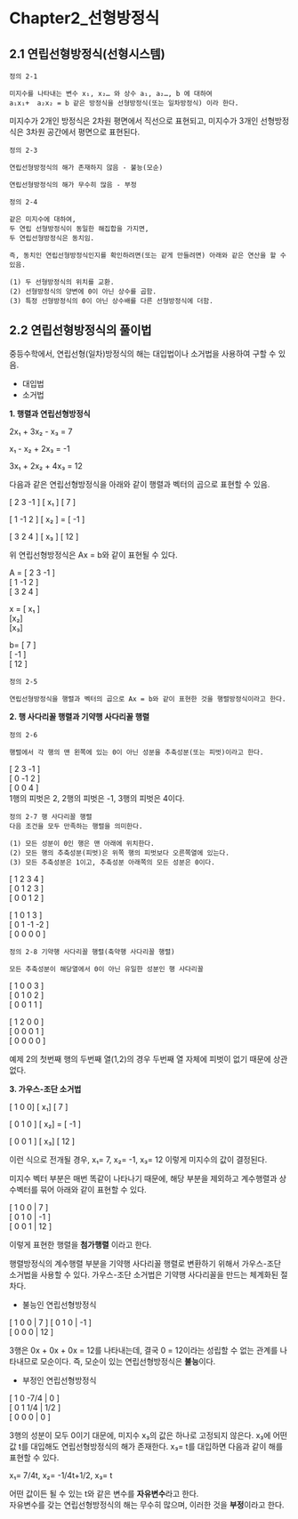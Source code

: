 # Chapter2_선형방정식

2.1 연립선형방정식(선형시스템)
---

```
정의 2-1 

미지수를 나타내는 변수 x₁, x₂… 와 상수 a₁, a₂…, b 에 대하여
a₁x₁+  a₂x₂ = b 같은 방정식을 선형방정식(또는 일차방정식) 이라 한다.
```

미지수가 2개인 방정식은 2차원 평면에서 직선으로 표현되고, 미지수가 3개인 선형방정식은 3차원 공간에서 평면으로 표현된다. 


```
정의 2-3

연립선형방정식의 해가 존재하지 않음 - 불능(모순)

연립선형방정식의 해가 무수히 많음 - 부정
```


```
정의 2-4 

같은 미지수에 대하여,
두 연립 선형방정식이 동일한 해집합을 가지면,
두 연립선형방정식은 동치임.

즉, 동치인 연립선형방정식인지를 확인하려면(또는 같게 만들려면) 아래와 같은 연산을 할 수 있음.

(1) 두 선형방정식의 위치를 교환.
(2) 선형방정식의 양변에 0이 아닌 상수를 곱함.
(3) 특정 선형방정식의 0이 아닌 상수배를 다른 선형방정식에 더함.
```


2.2 연립선형방정식의 풀이법
---
중등수학에서, 연립선형(일차)방정식의 해는 대입법이나 소거법을 사용하여 구할 수 있음.
* 대입법
* 소거법
  
**1. 행렬과 연립선형방정식**


2x₁ + 3x₂ - x₃ = 7

x₁ - x₂ + 2x₃ = -1

3x₁ + 2x₂ + 4x₃ = 12


다음과 같은 연립선형방정식을 아래와 같이 행렬과 벡터의 곱으로 표현할 수 있음.

[ 2 3 -1 ] [ x₁ ] [ 7 ]

[ 1 -1 2 ] [ x₂ ] = [ -1 ]

[ 3 2 4 ] [ x₃ ] [ 12 ]

위 연립선형방정식은 Ax = b와 같이 표현될 수 있다. 

A = [ 2 3 -1 ]  
    [ 1 -1 2 ]  
    [ 3 2 4 ]

x = [ x₁ ]  
  [x₂]  
  [x₃]

b= [ 7 ]  
   [ -1 ]  
   [ 12 ]  

```
정의 2-5

연립선형방정식을 행렬과 벡터의 곱으로 Ax = b와 같이 표현한 것을 행렬방정식이라고 한다.
```

**2. 행 사다리꼴 행렬과 기약행 사다리꼴 행렬** 

```
정의 2-6

행렬에서 각 행의 맨 왼쪽에 있는 0이 아닌 성분을 추축성분(또는 피벗)이라고 한다.
```

[ 2 3 -1 ]  
[ 0 -1 2 ]  
[ 0 0 4 ]  
1행의 피벗은 2, 2행의 피벗은 -1, 3행의 피벗은 4이다.


```
정의 2-7 행 사다리꼴 행렬
다음 조건을 모두 만족하는 행렬을 의미한다.

(1) 모든 성분이 0인 행은 맨 아래에 위치한다.
(2) 모든 행의 추축성분(피벗)은 위쪽 행의 피벗보다 오른쪽열에 있는다.
(3) 모든 추축성분은 1이고, 추축성분 아래쪽의 모든 성분은 0이다.
```

[ 1  2  3  4 ]  
[ 0  1  2  3 ]  
[ 0  0  1  2 ]  

[ 1  0  1  3 ]  
[ 0  1 -1 -2 ]  
[ 0  0  0  0 ]

```
정의 2-8 기약행 사다리꼴 행렬(축약행 사다리꼴 행렬)

모든 추축성분이 해당열에서 0이 아닌 유일한 성분인 행 사다리꼴
```

[ 1  0  0  3 ]  
[ 0  1  0  2 ]  
[ 0  0  1  1 ]

[ 1  2  0  0 ]  
[ 0  0  0  1 ]  
[ 0  0  0  0 ]

예제 2의 첫번째 행의 두번째 열(1,2)의 경우 두번째 열 자체에 피벗이 없기 때문에 상관없다. 

**3. 가우스-조단 소거법**

[ 1 0 0] [ x₁] [ 7 ]

[ 0 1 0 ] [ x₂] = [ -1 ]

[ 0 0 1 ] [ x₃] [ 12 ]

이런 식으로 전개될 경우,  x₁=  7,  x₂=  -1,  x₃= 12 이렇게 미지수의 값이 결정된다. 

미지수 벡터 부분은 매번 똑같이 나타나기 때문에, 해당 부분을 제외하고 계수행렬과 상수벡터를 묶어 아래와 같이 표현할 수 있다.

[ 1 0 0 |  7 ]  
[ 0 1 0 | -1 ]  
[ 0 0 1 | 12 ]

이렇게 표현한 행렬을 **첨가행렬** 이라고 한다.


행렬방정식의 계수행렬 부분을 기약행 사다리꼴 행렬로 변환하기 위해서 가우스-조단 소거법을 사용할 수 있다. 가우스-조단 소거법은 기약행 사다리꼴을 만드는 체계화된 절차다.

* 불능인 연립선형방정식
  
[ 1 0 0 |  7 ] 
[ 0 1 0 | -1 ]  
[ 0 0 0 | 12 ]

3행은 0x + 0x + 0x = 12를 나타내는데, 결국 0 = 12이라는 성립할 수 없는 관계를 나타내므로 모순이다. 즉, 모순이 있는 연립선형방정식은 **불능**이다.

* 부정인 연립선형방정식
  
[ 1 0 -7/4 |  0 ]   
[ 0 1 1/4 | 1/2 ]      
[ 0 0 0 | 0 ]  

3행의 성분이 모두 0이기 대문에, 미지수 x₃의 값은 하나로 고정되지 않은다. x₃에 어떤 값 t를 대입해도 연립선형방정식의 해가 존재한다. 
x₃= t를 대입하면 다음과 같이 해를 표현할 수 있다.

 x₁=  7/4t,  x₂=  -1/4t+1/2,  x₃= t

 어떤 값이든 될 수 있는 t와 같은 변수를 **자유변수**라고 한다.  
 자유변수를 갖는 연립선형방정식의 해는 무수히 많으며, 이러한 것을 **부정**이라고 한다. 